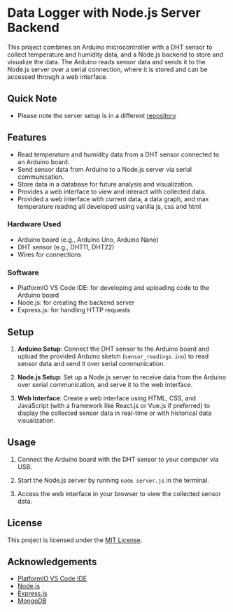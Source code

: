 # Data Logger with Node.js Server Backend

This project combines an Arduino microcontroller with a DHT sensor to collect temperature and humidity data, and a Node.js backend to store and visualize the data. The Arduino reads sensor data and sends it to the Node.js server over a serial connection, where it is stored and can be accessed through a web interface.

## Quick Note

- Please note the server setup is in a different [repository](https://github.com/Mevan-Solanga/DataLog-Backend)

## Features

- Read temperature and humidity data from a DHT sensor connected to an Arduino board.
- Send sensor data from Arduino to a Node.js server via serial communication.
- Store data in a database for future analysis and visualization.
- Provides a web interface to view and interact with collected data.
- Provided a web interface with current data, a data graph, and max temperature reading all developed using vanilla js, css and html

### Hardware Used

- Arduino board (e.g., Arduino Uno, Arduino Nano)
- DHT sensor (e.g., DHT11, DHT22)
- Wires for connections

### Software

- PlatformIO VS Code IDE: for developing and uploading code to the Arduino board
- Node.js: for creating the backend server
- Express.js: for handling HTTP requests

## Setup

1. **Arduino Setup**: Connect the DHT sensor to the Arduino board and upload the provided Arduino sketch (`sensor_readings.ino`) to read sensor data and send it over serial communication.

2. **Node.js Setup**: Set up a Node.js server to receive data from the Arduino over serial communication, and serve it to the web interface.

3. **Web Interface**: Create a web interface using HTML, CSS, and JavaScript (with a framework like React.js or Vue.js if preferred) to display the collected sensor data in real-time or with historical data visualization.

## Usage

1. Connect the Arduino board with the DHT sensor to your computer via USB.

2. Start the Node.js server by running `node server.js` in the terminal.

3. Access the web interface in your browser to view the collected sensor data.

## License

This project is licensed under the [MIT License](LICENSE).

## Acknowledgements

- [PlatformIO VS Code IDE](https://platformio.org/platformio-ide)
- [Node.js](https://nodejs.org/)
- [Express.js](https://expressjs.com/)
- [MongoDB](https://www.mongodb.com/)
